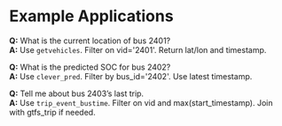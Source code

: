 # Example Applications

**Q:** What is the current location of bus 2401?  
**A:** Use `getvehicles`. Filter on vid='2401'. Return lat/lon and timestamp.

**Q:** What is the predicted SOC for bus 2402?  
**A:** Use `clever_pred`. Filter by bus_id='2402'. Use latest timestamp.

**Q:** Tell me about bus 2403’s last trip.  
**A:** Use `trip_event_bustime`. Filter on vid and max(start_timestamp). Join with gtfs_trip if needed.